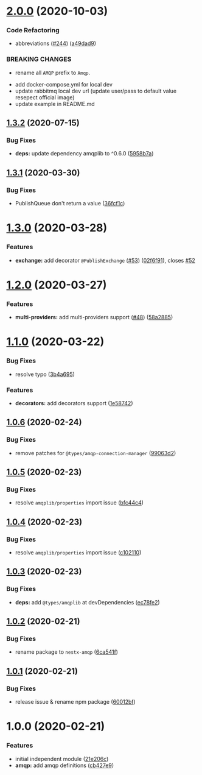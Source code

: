 # [2.0.0](https://github.com/nest-x/nestx-amqp/compare/v1.3.2...v2.0.0) (2020-10-03)


### Code Refactoring

* abbreviations ([#244](https://github.com/nest-x/nestx-amqp/issues/244)) ([a49dad9](https://github.com/nest-x/nestx-amqp/commit/a49dad9f63f44b842138567599ce08f3fc837cb8))


### BREAKING CHANGES

* rename all `AMQP` prefix to `Amqp`.

- add docker-compose.yml for local dev
- update rabbitmq local dev url (update user/pass to default value resepect official image)
- update example in README.md

## [1.3.2](https://github.com/nest-x/nestx-amqp/compare/v1.3.1...v1.3.2) (2020-07-15)


### Bug Fixes

* **deps:** update dependency amqplib to ^0.6.0 ([5958b7a](https://github.com/nest-x/nestx-amqp/commit/5958b7a842751983039811a7416726d7eadf2a94))

## [1.3.1](https://github.com/nest-x/nestx-amqp/compare/v1.3.0...v1.3.1) (2020-03-30)


### Bug Fixes

* PublishQueue don't return a value ([36fcf1c](https://github.com/nest-x/nestx-amqp/commit/36fcf1cde9af8482e3ab388c51c13c211fd92608))

# [1.3.0](https://github.com/nest-x/nestx-amqp/compare/v1.2.0...v1.3.0) (2020-03-28)


### Features

* **exchange:** add decorator `@PublishExchange` ([#53](https://github.com/nest-x/nestx-amqp/issues/53)) ([02f6f91](https://github.com/nest-x/nestx-amqp/commit/02f6f9116d1483d95c0e8804d7470f1d4365bdb1)), closes [#52](https://github.com/nest-x/nestx-amqp/issues/52)

# [1.2.0](https://github.com/nest-x/nestx-amqp/compare/v1.1.0...v1.2.0) (2020-03-27)


### Features

* **multi-providers:** add multi-providers support ([#48](https://github.com/nest-x/nestx-amqp/issues/48)) ([58a2885](https://github.com/nest-x/nestx-amqp/commit/58a2885b31cdac67fe719de8132fad5c4e58f61a))

# [1.1.0](https://github.com/nest-x/nestx-amqp/compare/v1.0.6...v1.1.0) (2020-03-22)


### Bug Fixes

* resolve typo ([3b4a695](https://github.com/nest-x/nestx-amqp/commit/3b4a695379e56e00d065055a3bd542a8b20b75b5))


### Features

* **decorators:** add decorators support ([1e58742](https://github.com/nest-x/nestx-amqp/commit/1e5874279b4dbd8179aa5ffc2284b16c9ebc198f))

## [1.0.6](https://github.com/nest-x/nestx-amqp/compare/v1.0.5...v1.0.6) (2020-02-24)


### Bug Fixes

* remove patches for `@types/amqp-connection-manager` ([99063d2](https://github.com/nest-x/nestx-amqp/commit/99063d28dde74ec218e9806f8fdaba1c1943ffbc))

## [1.0.5](https://github.com/nest-x/nestx-amqp/compare/v1.0.4...v1.0.5) (2020-02-23)


### Bug Fixes

* resolve `amqplib/properties` import issue ([bfc44c4](https://github.com/nest-x/nestx-amqp/commit/bfc44c444e155d8b13a5184e82de619fa6602de4))

## [1.0.4](https://github.com/nest-x/nestx-amqp/compare/v1.0.3...v1.0.4) (2020-02-23)


### Bug Fixes

* resolve `amqplib/properties` import issue ([c102110](https://github.com/nest-x/nestx-amqp/commit/c102110a574289ea2c67e57e7eb465482113a898))

## [1.0.3](https://github.com/nest-x/nestx-amqp/compare/v1.0.2...v1.0.3) (2020-02-23)


### Bug Fixes

* **deps:** add `@types/amqplib` at devDependencies ([ec78fe2](https://github.com/nest-x/nestx-amqp/commit/ec78fe2a739eb76ea9c1840755f34647b2d054cf))

## [1.0.2](https://github.com/nest-x/nestx-amqp/compare/v1.0.1...v1.0.2) (2020-02-21)


### Bug Fixes

* rename package to `nestx-amqp` ([6ca541f](https://github.com/nest-x/nestx-amqp/commit/6ca541f8a1a1228b39332f000e68f953857f0738))

## [1.0.1](https://github.com/nest-x/nestx-amqp/compare/v1.0.0...v1.0.1) (2020-02-21)


### Bug Fixes

* release issue & rename npm package ([60012bf](https://github.com/nest-x/nestx-amqp/commit/60012bf2455336df117e2a13c8dda79ae4926e62))

# 1.0.0 (2020-02-21)


### Features

* initial independent module ([21e206c](https://github.com/nest-x/nestx-amqp/commit/21e206cdf4e27b6d4ed89ff1fcea8999e411c0d0))
* **amqp:** add amqp definitions ([cb427e9](https://github.com/nest-x/nestx-amqp/commit/cb427e94aebeda795b7ac18420696212dd8f515d))
